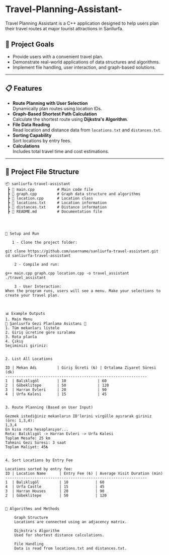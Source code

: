 # Travel-Planning-Assistant-
Travel Planning Assistant is a C++ application designed to help users plan their travel routes at major tourist attractions in Sanliurfa.

## 🎯 Project Goals  
- Provide users with a convenient travel plan.  
- Demonstrate real-world applications of data structures and algorithms.  
- Implement file handling, user interaction, and graph-based solutions.

---

## 📋 Features  
- **Route Planning with User Selection**  
  Dynamically plan routes using location IDs.  
- **Graph-Based Shortest Path Calculation**  
  Calculate the shortest route using **Dijkstra's Algorithm**.  
- **File Data Reading**  
  Read location and distance data from `locations.txt` and `distances.txt`.  
- **Sorting Capability**  
  Sort locations by entry fees.  
- **Calculations**  
  Includes total travel time and cost estimations.

---

## 📂 Project File Structure  

```plaintext
📦 sanliurfa-travel-assistant
 ┣ 📜 main.cpp          # Main code file
 ┣ 📜 graph.cpp         # Graph data structure and algorithms
 ┣ 📜 location.cpp      # Location class
 ┣ 📜 locations.txt     # Location information
 ┣ 📜 distances.txt     # Distance information
 ┣ 📜 README.md         # Documentation file




🔧 Setup and Run

   1 - Clone the project folder:

git clone https://github.com/username/sanliurfa-travel-assistant.git
cd sanliurfa-travel-assistant

    2 - Compile and run:

g++ main.cpp graph.cpp location.cpp -o travel_assistant
./travel_assistant

    3 - User Interaction:
When the program runs, users will see a menu. Make your selections to create your travel plan.



📊 Example Outputs
1. Main Menu
📍 Şanlıurfa Gezi Planlama Asistanı 📍
1. Tüm mekanları listele
2. Giriş ücretine göre sıralama
3. Rota planla
4. Çıkış
Seçiminizi giriniz: 


2. List All Locations

ID | Mekan Adı         | Giriş Ücreti (₺) | Ortalama Ziyaret Süresi (dk)
---------------------------------------------------------------
1  | Balıklıgöl        | 10              | 60
2  | Göbeklitepe       | 50              | 120
3  | Harran Evleri     | 20              | 90
4  | Urfa Kalesi       | 15              | 45


3. Route Planning (Based on User Input)

Gezmek istediğiniz mekanların ID'lerini virgülle ayırarak giriniz (örn: 1,3,4): 
1,3,4
En kısa rota hesaplanıyor...
Rota: Balıklıgöl -> Harran Evleri -> Urfa Kalesi
Toplam Mesafe: 25 km
Tahmini Gezi Süresi: 3 saat
Toplam Maliyet: 45₺


4. Sort Locations by Entry Fee

Locations sorted by entry fee:
ID | Location Name      | Entry Fee (₺) | Average Visit Duration (min)
---------------------------------------------------------------
1  | Balıklıgöl         | 10            | 60
4  | Urfa Castle        | 15            | 45
3  | Harran Houses      | 20            | 90
2  | Göbeklitepe        | 50            | 120


📖 Algorithms and Methods

    Graph Structure
    Locations are connected using an adjacency matrix.

    Dijkstra's Algorithm
    Used for shortest distance calculations.

    File Handling
    Data is read from locations.txt and distances.txt.
